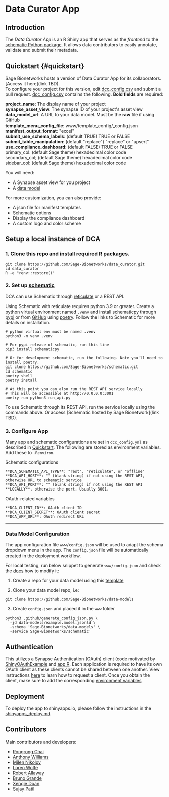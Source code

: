 # Data Curator App

## Introduction

The _Data Curator App_ is an R Shiny app that serves as the _frontend_ to the [schematic Python package](github.com/sage-Bionetworks/schematic/). It allows data contributors to easily annotate, validate and submit their metadata.


## Quickstart {#quickstart}

Sage Bionetworks hosts a version of Data Curator App for its collaborators. [Access it here](link TBD).  
To configure your project for this version, edit [dcc_config.csv](dcc_config.csv) and submit a pull request.
[dcc_config.csv](dcc_config.csv) contains the following. **Bold fields** are required:

**project_name**: The display name of your project  
**synapse_asset_view**: The synapse ID of your project's asset view  
**data_model_url**: A URL to your data model. Must be the **raw** file if using GitHub  
**template_menu_config_file**: www/template_config/<your-project>_config.json  
**manifest_output_format**: "excel"  
**submit_use_schema_labels**: (default TRUE) TRUE or FALSE  
**submit_table_manipulation**: (default "replace") "replace" or "upsert"  
**use_compliance_dashboard**: (default FALSE) TRUE or FALSE  
primary_col: (default Sage theme) hexadecimal color code  
secondary_col; (default Sage theme) hexadecimal color code  
sidebar_col: (default Sage theme) hexadecimal color code  
        
You will need:  
- A Synapse asset view for you project  
- A [data model](#datamodel)  

For more customization, you can also provide:  
- A json file for manifest templates  
- Schematic options  
- Display the compliance dashboard  
- A custom logo and color scheme  

## Setup a local instance of DCA

### 1.  Clone this repo and install required R packages.

```
git clone https://github.com/Sage-Bionetworks/data_curator.git
cd data_curator
R -e "renv::restore()"
```
        
### 2. Set up [schematic](github.com/sage-Bionetworks/schematic/)

DCA can use Schematic through [reticulate](https://rstudio.github.io/reticulate/) or a REST API.

Using Schematic with reticulate requires python 3.9 or greater. Create a python virtual environment named `.venv` and install schematicpy through [pypi](https://pypi.org/project/schematicpy/) or from [GitHub](github.com/sage-Bionetworks/schematic/)  using [poetry](https://python-poetry.org/docs/). Follow the links to Schematic for more details on installation.

```
# python virtual env must be named .venv
python3 -m venv .venv

# For pypi release of schematic, run this line
pip3 install schematicpy 

# Or for development schematic, run the following. Note you'll need to install poetry.
git clone https://github.com/Sage-Bionetworks/schematic.git
cd schematic
poetry shell
poetry install

# At this point you can also run the REST API service locally
# This will be accessible at http://0.0.0.0:3001
poetry run python3 run_api.py
```

To use Schematic through its REST API, run the service locally using the commands above. Or access [Schematic hosted by Sage Bionetwork](link TBD).

### 3. Configure App

Many app and schematic configurations are set in `dcc_config.yml` as described in [Quickstart](#quickstart). The following are stored as environment variables. Add these to `.Renviron`.

Schematic configurations  
```
**DCA_SCHEMATIC_API_TYPE**: "rest", "reticulate", or "offline"  
**DCA_API_HOST**: "" (blank string) if not using the REST API, otherwise URL to schematic service  
**DCA_API_PORT**: "" (blank string) if not using the REST API **LOCALLY**, otherwise the port. Usually 3001.  
```

OAuth-related variables
```
**DCA_CLIENT_ID**: OAuth client ID  
**DCA_CLIENT_SECRET**: OAuth client secret  
**DCA_APP_URL**: OAuth redirect URL
```

--- 

### Data Model Configuration

The app configuration file `www/config.json` will be used to adapt the schema dropdown menu in the app. The `config.json` file will be automatically created in the deployment workflow.

For local testing, run below snippet to generate `www/config.json` and check the [docs](docs/app_configuration.md#schema-configuration) how to modify it:

1.  Create a repo for your data model using this [template](https://github.com/Sage-Bionetworks/data-models)

2.  Clone your data model repo, i.e:

```
git clone https://github.com/Sage-Bionetworks/data-models
```

3.  Create `config.json` and placed it in the `www` folder

```
python3 .github/generate_config_json.py \
  -jd data-models/example.model.jsonld \
  -schema 'Sage-Bionetworks/data-models' \
  -service Sage-Bionetworks/schematic'
```

## Authentication

This utilizes a Synapse Authentication (OAuth) client (code motivated by [ShinyOAuthExample](https://github.com/brucehoff/ShinyOAuthExample) and [app.R](https://gist.github.com/jcheng5/44bd750764713b5a1df7d9daf5538aea). Each application is required to have its own OAuth client as these clients cannot be shared between one another. View instructions [here](https://docs.synapse.org/articles/using_synapse_as_an_oauth_server.html) to learn how to request a client. Once you obtain the client, make sure to add the corresponding [environment variables](#configureapp)


## Deployment

To deploy the app to shinyapps.io, please follow the instructions in the [shinyapps_deploy.md](docs/shinyapps_deploy.md).

## Contributors

Main contributors and developers:

- [Rongrong Chai](https://github.com/rrchai)
- [Anthony Williams](https://github.com/afwillia)
- [Milen Nikolov](https://github.com/milen-sage)
- [Loren Wolfe](https://github.com/lakikowolfe)
- [Robert Allaway](https://github.com/allaway)
- [Bruno Grande](https://github.com/BrunoGrandePhD)
- [Xengie Doan](https://github.com/xdoan)
- [Sujay Patil](https://github.com/sujaypatil96)

<!-- Links -->

[schematic]: https://github.com/Sage-Bionetworks/schematic/tree/develop
[poetry]: https://github.com/python-poetry/poetry

